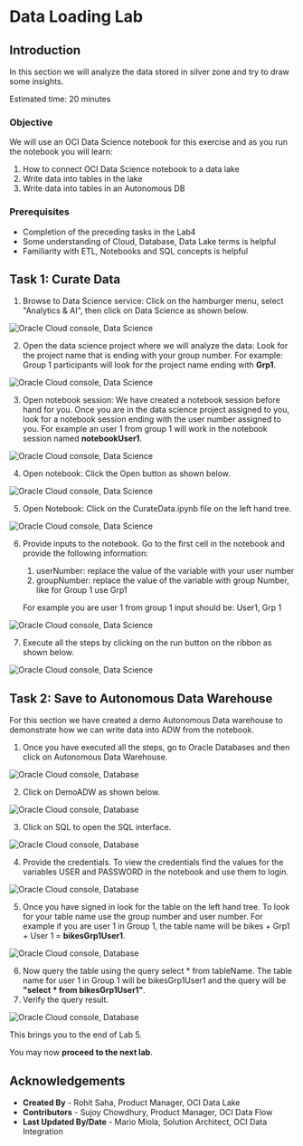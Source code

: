 # Data Loading Lab

## Introduction

In this section we will analyze the data stored in silver zone and try to draw some insights.

Estimated time: 20 minutes

### Objective

We will use an OCI Data Science notebook for this exercise and as you run the notebook you will learn:

1. How to connect OCI Data Science notebook to a data lake
2. Write data into tables in the lake 
3. Write data into tables in an Autonomous DB

### Prerequisites

* Completion of the preceding tasks in the Lab4
* Some understanding of Cloud, Database, Data Lake terms is helpful 
* Familiarity with ETL, Notebooks and SQL concepts is helpful

##  Task 1: Curate Data

1. Browse to Data Science service: Click on the hamburger menu, select "Analytics & AI", then click on Data Science as shown below.

 ![Oracle Cloud console, Data Science](images/data-science.png " ")
 
2. Open the data science project where we will analyze the data: Look for the project name that is ending with your group number. For example: Group 1 participants will look for the project name ending with **Grp1**.

 ![Oracle Cloud console, Data Science](images/data-science-project.png " ")

3. Open notebook session: We have created a notebook session before hand for you. Once you are in the data science project assigned to you, look for a notebook session ending with the user number assigned to you. For example an user 1 from group 1 will work in the notebook session named **notebookUser1**.

 ![Oracle Cloud console, Data Science](images/data-science-notebook.png " ")

4. Open notebook: Click the Open button as shown below.

 ![Oracle Cloud console, Data Science](images/data-science-notebook1.png " ")

5. Open Notebook: Click on the CurateData.ipynb file on the left hand tree.

 ![Oracle Cloud console, Data Science](images/data-science-curate.png " ")

6. Provide inputs to the notebook. Go to the first cell in the notebook and provide the following information:
   1. userNumber: replace the value of the variable with your user number 
   2. groupNumber: replace the value of the variable with group Number, like for Group 1 use Grp1

   For example you are user 1 from group 1 input should be: User1, Grp 1

 ![Oracle Cloud console, Data Science](images/data-science-curate1.png " ")

7. Execute all the steps by clicking on the run button on the ribbon as shown below.

 ![Oracle Cloud console, Data Science](images/data-science-run.png " ")

## Task 2: Save to Autonomous Data Warehouse

For this section we have created a demo Autonomous Data warehouse to demonstrate how we can write data into ADW from the notebook.

1. Once you have executed all the steps, go to Oracle Databases and then click on Autonomous Data Warehouse.

 ![Oracle Cloud console, Database](images/autonomous-database.png " ")

2. Click on DemoADW as shown below.

 ![Oracle Cloud console, Database](images/autonomous-database-name.png " ")

3. Click on SQL to open the SQL interface.

 ![Oracle Cloud console, Database](images/autonomous-database-sql.png " ")

4. Provide the credentials. To view the credentials find the values for the variables USER and PASSWORD in the notebook and use them to login.

 ![Oracle Cloud console, Database](images/autonomous-database-signin.png " ")

5. Once you have signed in look for the table on the left hand tree. To look for your table name use the group number and user number. For example if you are user 1 in Group 1, the table name will be bikes + Grp1 + User 1 = **bikesGrp1User1**.

 ![Oracle Cloud console, Database](images/autonomous-database-table.png " ")

6. Now query the table using the query select * from tableName. The table name for user 1 in Group 1 will be bikesGrp1User1 and the query will be **"select * from bikesGrp1User1"**.
7. Verify the query result.

 ![Oracle Cloud console, Database](images/autonomous-database-query.png " ")

This brings you to the end of Lab 5.

You may now **proceed to the next lab**.

## Acknowledgements
- **Created By** -  Rohit Saha, Product Manager, OCI Data Lake
- **Contributors** - Sujoy Chowdhury, Product Manager, OCI Data Flow
- **Last Updated By/Date** - Mario Miola, Solution Architect, OCI Data Integration









